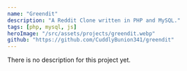 ```yaml
---
name: "Greendit"
description: "A Reddit Clone written in PHP and MySQL."
tags: [php, mysql, js]
heroImage: "/src/assets/projects/greendit.webp"
github: "https://github.com/CuddlyBunion341/greendit"
---
```


There is no description for this project yet.
